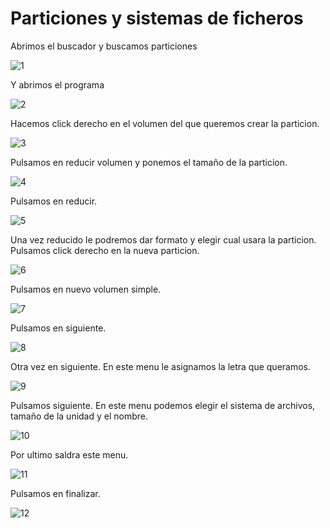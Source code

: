 # Particiones y sistemas de ficheros

Abrimos el buscador y buscamos particiones

![1](sources/particiones_sistemas_archivos/1.png)

Y abrimos el programa

![2](sources/particiones_sistemas_archivos/2.png)

Hacemos click derecho en el volumen del que queremos crear la particion.

![3](sources/particiones_sistemas_archivos/3.png)

Pulsamos en reducir volumen y ponemos el tamaño de la particion.

![4](sources/particiones_sistemas_archivos/4.png)

Pulsamos en reducir.

![5](sources/particiones_sistemas_archivos/5.png)

Una vez reducido le podremos dar formato y elegir cual usara la particion. Pulsamos click derecho en la nueva particion.

![6](sources/particiones_sistemas_archivos/6.png)

Pulsamos en nuevo volumen simple.

![7](sources/particiones_sistemas_archivos/7.png)

Pulsamos en siguiente.

![8](sources/particiones_sistemas_archivos/8.png)

Otra vez en siguiente. En este menu le asignamos la letra que queramos.

![9](sources/particiones_sistemas_archivos/9.png)

 Pulsamos siguiente. En este menu podemos elegir el sistema de archivos, tamaño de la unidad y el nombre.

 ![10](sources/particiones_sistemas_archivos/10.png)

 Por ultimo saldra este menu.

![11](sources/particiones_sistemas_archivos/11.png)

Pulsamos en finalizar.

![12](sources/particiones_sistemas_archivos/12.png)


